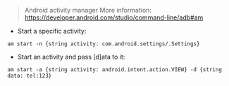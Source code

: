 > Android activity manager
> More information: https://developer.android.com/studio/command-line/adb#am

- Start a specific activity:

`am start -n {string activity: com.android.settings/.Settings}`

- Start an activity and pass [d]ata to it:

`am start -a {string activity: android.intent.action.VIEW} -d {string data: tel:123}`
